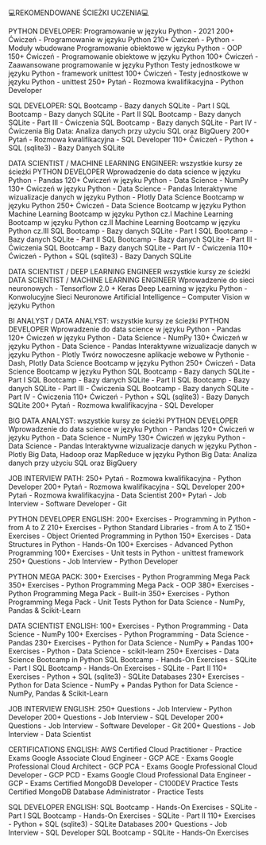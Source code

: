 💻REKOMENDOWANE ŚCIEŻKI UCZENIA💻

PYTHON DEVELOPER:
Programowanie w języku Python - 2021
200+ Ćwiczeń - Programowanie w języku Python
210+ Ćwiczeń - Python - Moduły wbudowane
Programowanie obiektowe w języku Python - OOP
150+ Ćwiczeń - Programowanie obiektowe w języku Python
100+ Ćwiczeń - Zaawansowane programowanie w języku Python
Testy jednostkowe w języku Python - framework unittest
100+ Ćwiczeń - Testy jednostkowe w języku Python - unittest
250+ Pytań - Rozmowa kwalifikacyjna - Python Developer

SQL DEVELOPER:
SQL Bootcamp - Bazy danych SQLite - Part I
SQL Bootcamp - Bazy danych SQLite - Part II
SQL Bootcamp - Bazy danych SQLite - Part III - Ćwiczenia
SQL Bootcamp - Bazy danych SQLite - Part IV - Ćwiczenia
Big Data: Analiza danych przy użyciu SQL oraz BigQuery
200+ Pytań - Rozmowa kwalifikacyjna - SQL Developer
110+ Ćwiczeń - Python + SQL (sqlite3) - Bazy Danych SQLite

DATA SCIENTIST / MACHINE LEARNING ENGINEER:
wszystkie kursy ze ścieżki PYTHON DEVELOPER
Wprowadzenie do data science w języku Python - Pandas
120+ Ćwiczeń w języku Python - Data Science - NumPy
130+ Ćwiczeń w języku Python - Data Science - Pandas
Interaktywne wizualizacje danych w języku Python - Plotly
Data Science Bootcamp w języku Python
250+ Ćwiczeń - Data Science Bootcamp w języku Python
Machine Learning Bootcamp w języku Python cz.I
Machine Learning Bootcamp w języku Python cz.II
Machine Learning Bootcamp w języku Python cz.III
SQL Bootcamp - Bazy danych SQLite - Part I
SQL Bootcamp - Bazy danych SQLite - Part II
SQL Bootcamp - Bazy danych SQLite - Part III - Ćwiczenia
SQL Bootcamp - Bazy danych SQLite - Part IV - Ćwiczenia
110+ Ćwiczeń - Python + SQL (sqlite3) - Bazy Danych SQLite

DATA SCIENTIST / DEEP LEARNING ENGINEER
wszystkie kursy ze ścieżki DATA SCIENTIST / MACHINE LEARNING ENGINEER
Wprowadzenie do sieci neuronowych - Tensorflow 2.0 + Keras
Deep Learning w języku Python - Konwolucyjne Sieci Neuronowe
Artificial Intelligence – Computer Vision w języku Python

BI ANALYST / DATA ANALYST:
wszystkie kursy ze ścieżki PYTHON DEVELOPER
Wprowadzenie do data science w języku Python - Pandas
120+ Ćwiczeń w języku Python - Data Science - NumPy
130+ Ćwiczeń w języku Python - Data Science - Pandas
Interaktywne wizualizacje danych w języku Python - Plotly
Twórz nowoczesne aplikacje webowe w Pythonie - Dash, Plotly
Data Science Bootcamp w języku Python
250+ Ćwiczeń - Data Science Bootcamp w języku Python
SQL Bootcamp - Bazy danych SQLite - Part I
SQL Bootcamp - Bazy danych SQLite - Part II
SQL Bootcamp - Bazy danych SQLite - Part III - Ćwiczenia
SQL Bootcamp - Bazy danych SQLite - Part IV - Ćwiczenia
110+ Ćwiczeń - Python + SQL (sqlite3) - Bazy Danych SQLite
200+ Pytań - Rozmowa kwalifikacyjna - SQL Developer

BIG DATA ANALYST:
wszystkie kursy ze ścieżki PYTHON DEVELOPER
Wprowadzenie do data science w języku Python - Pandas
120+ Ćwiczeń w języku Python - Data Science - NumPy
130+ Ćwiczeń w języku Python - Data Science - Pandas
Interaktywne wizualizacje danych w języku Python - Plotly
Big Data, Hadoop oraz MapReduce w języku Python
Big Data: Analiza danych przy użyciu SQL oraz BigQuery

JOB INTERVIEW PATH:
250+ Pytań - Rozmowa kwalifikacyjna - Python Developer
200+ Pytań - Rozmowa kwalifikacyjna - SQL Developer
200+ Pytań - Rozmowa kwalifikacyjna - Data Scientist
200+ Pytań - Job Interview - Software Developer - Git


PYTHON DEVELOPER ENGLISH:
200+ Exercises - Programming in Python - from A to Z
210+ Exercises - Python Standard Libraries - from A to Z
150+ Exercises - Object Oriented Programming in Python
150+ Exercises - Data Structures in Python - Hands-On
100+ Exercises - Advanced Python Programming
100+ Exercises - Unit tests in Python - unittest framework
250+ Questions - Job Interview - Python Developer

PYTHON MEGA PACK:
300+ Exercises - Python Programming Mega Pack
350+ Exercises - Python Programming Mega Pack - OOP
380+ Exercises - Python Programming Mega Pack - Built-in
350+ Exercises - Python Programming Mega Pack - Unit Tests
Python for Data Science - NumPy, Pandas & Scikit-Learn

DATA SCIENTIST ENGLISH:
100+ Exercises - Python Programming - Data Science - NumPy
100+ Exercises - Python Programming - Data Science - Pandas
230+ Exercises - Python for Data Science - NumPy + Pandas
100+ Exercises - Python - Data Science - scikit-learn
250+ Exercises - Data Science Bootcamp in Python
SQL Bootcamp - Hands-On Exercises - SQLite - Part I
SQL Bootcamp - Hands-On Exercises - SQLite - Part II
110+ Exercises - Python + SQL (sqlite3) - SQLite Databases
230+ Exercises - Python for Data Science - NumPy + Pandas
Python for Data Science - NumPy, Pandas & Scikit-Learn

JOB INTERVIEW ENGLISH:
250+ Questions - Job Interview - Python Developer
200+ Questions - Job Interview - SQL Developer
200+ Questions - Job Interview - Software Developer - Git
200+ Questions - Job Interview - Data Scientist

CERTIFICATIONS ENGLISH:
AWS Certified Cloud Practitioner - Practice Exams
Google Associate Cloud Engineer - GCP ACE - Exams
Google Professional Cloud Architect - GCP PCA - Exams
Google Professional Cloud Developer - GCP PCD - Exams
Google Cloud Professional Data Engineer - GCP - Exams
Certified MongoDB Developer -  C100DEV Practice Tests
Certified MongoDB Database Administrator - Practice Tests

SQL DEVELOPER ENGLISH:
SQL Bootcamp - Hands-On Exercises - SQLite - Part I
SQL Bootcamp - Hands-On Exercises - SQLite - Part II
110+ Exercises - Python + SQL (sqlite3) - SQLite Databases
200+ Questions - Job Interview - SQL Developer
SQL Bootcamp - SQLite - Hands-On Exercises



